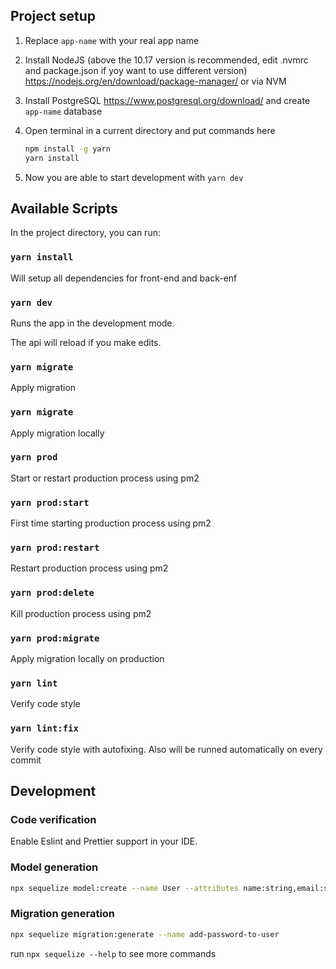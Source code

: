 
## Project setup

1. Replace `app-name` with your real app name

1. Install NodeJS (above the 10.17 version is recommended, edit .nvmrc and package.json if yoy want to use different version)
https://nodejs.org/en/download/package-manager/
or via NVM

1. Install PostgreSQL https://www.postgresql.org/download/
and create `app-name` database

1. Open terminal in a current directory and put commands here
    ```bash
    npm install -g yarn
    yarn install
    ```

1. Now you are able to start development with `yarn dev`


## Available Scripts

In the project directory, you can run:

### `yarn install`
Will setup all dependencies for front-end and back-enf


### `yarn dev`

Runs the app in the development mode.<br>

The api will reload if you make edits.

### `yarn migrate`
Apply migration

### `yarn migrate`
Apply migration locally


### `yarn prod`
Start or restart production process using pm2

### `yarn prod:start`
First time starting production process using pm2

### `yarn prod:restart`
Restart production process using pm2

### `yarn prod:delete`
Kill production process using pm2 

### `yarn prod:migrate`
Apply migration locally on production


### `yarn lint`
Verify code style
    
### `yarn lint:fix`
Verify code style with autofixing. Also will be runned automatically on every commit


## Development

### Code verification
Enable Eslint and Prettier support in your IDE.

### Model generation
```bash
npx sequelize model:create --name User --attributes name:string,email:string
```

### Migration generation
```bash
npx sequelize migration:generate --name add-password-to-user
```

run `npx sequelize --help` to see more commands
